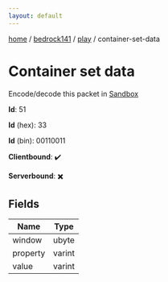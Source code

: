 ```yaml
---
layout: default
---
```


[home](/)  /  [bedrock141](/protocol/bedrock141)  /  [play](/protocol/bedrock141/play)  /  container-set-data

# Container set data

Encode/decode this packet in [Sandbox](../../../sandbox/bedrock141#play.container_set_data)

**Id**: 51

**Id** (hex): 33

**Id** (bin): 00110011

**Clientbound**: ✔️

**Serverbound**: ✖️

## Fields

Name | Type
---|---
window | ubyte
property | varint
value | varint
